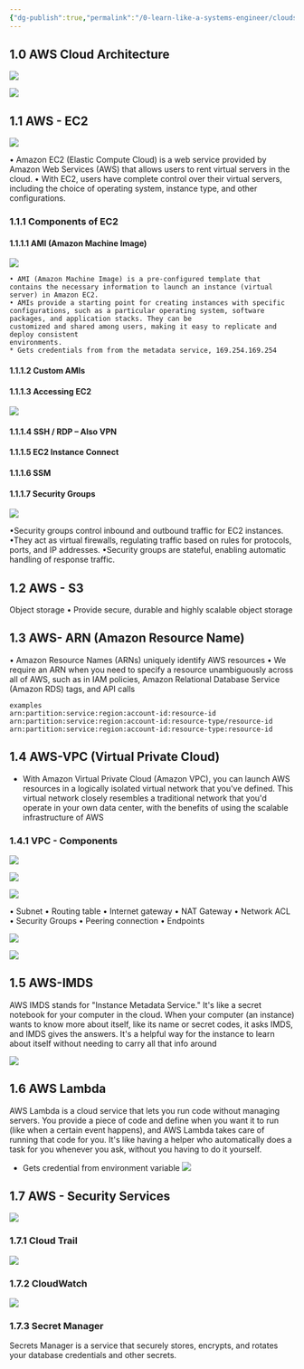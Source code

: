 ```yaml
---
{"dg-publish":true,"permalink":"/0-learn-like-a-systems-engineer/clouds/aws/1-aws-cloud-services/","noteIcon":"","created":"2025-04-15T14:11:19.582-04:00"}
---
```







## 1.0 AWS Cloud Architecture

![](https://i.imgur.com/j8qk2SW.png)

![](https://i.imgur.com/Yhf7mU2.png)





##  1.1 AWS - EC2
![](https://i.imgur.com/D9tsawV.png)


• Amazon EC2 (Elastic Compute Cloud) is a web service provided by Amazon Web
Services (AWS) that allows users to rent virtual servers in the cloud.
• With EC2, users have complete control over their virtual servers, including the
choice of operating system, instance type, and other configurations.

### 1.1.1 Components of EC2
#### 1.1.1.1 AMI (Amazon Machine Image)
![](https://i.imgur.com/YRCZQ80.png)



	• AMI (Amazon Machine Image) is a pre-configured template that contains the necessary information to launch an instance (virtual server) in Amazon EC2.
	• AMIs provide a starting point for creating instances with specific configurations, such as a particular operating system, software packages, and application stacks. They can be
	customized and shared among users, making it easy to replicate and deploy consistent
	environments.
	* Gets credentials from from the metadata service, 169.254.169.254


#### 1.1.1.2 Custom AMIs
#### 1.1.1.3 Accessing EC2

![](https://i.imgur.com/yNnUZuC.png)



#### 1.1.1.4 SSH / RDP – Also VPN
#### 1.1.1.5 EC2 Instance Connect
#### 1.1.1.6 SSM
#### 1.1.1.7 Security Groups

![](https://i.imgur.com/jj8Tw5Y.png)


•Security groups control inbound and outbound traffic for EC2 instances.
•They act as virtual firewalls, regulating traffic based on rules for protocols, ports, and IP
addresses.
•Security groups are stateful, enabling automatic handling of response traffic.


## 1.2 AWS - S3
Object storage
• Provide secure, durable and highly scalable object storage

## 1.3 AWS- ARN (Amazon Resource Name)
• Amazon Resource Names (ARNs) uniquely identify AWS resources
• We require an ARN when you need to specify a resource unambiguously across all of AWS, such as in IAM policies, Amazon Relational Database Service (Amazon RDS) tags, and API calls
```
examples
arn:partition:service:region:account-id:resource-id
arn:partition:service:region:account-id:resource-type/resource-id
arn:partition:service:region:account-id:resource-type:resource-id
```

## 1.4 AWS-VPC (Virtual Private Cloud)
* With Amazon Virtual Private Cloud (Amazon VPC), you can launch AWS resources in a logically isolated virtual network that you've defined. This virtual network closely resembles a traditional network that you'd operate in your own data center, with the benefits of using the scalable infrastructure of AWS
### 1.4.1 VPC - Components
![](https://i.imgur.com/a9PpBvE.png)


![](https://i.imgur.com/xh1JUAF.png)

![](https://i.imgur.com/GVVnF9S.png)




• Subnet
• Routing table
• Internet gateway
• NAT Gateway
• Network ACL
• Security Groups
• Peering connection
• Endpoints

![](https://i.imgur.com/htEwT9z.png)

![](https://i.imgur.com/2Zcr7n0.png)






## 1.5 AWS-IMDS

AWS IMDS stands for "Instance Metadata Service." It's like a secret notebook for your
computer in the cloud. When your computer (an instance) wants to know more about itself, like its name or secret codes, it asks IMDS, and IMDS gives the answers. It's a helpful way for the instance to learn about itself without needing to carry all that info around

![](https://i.imgur.com/vWeFFRX.png)



## 1.6 AWS Lambda
AWS Lambda is a cloud service that lets you run code without managing servers. You provide a piece of code and define when you want it to run (like when a certain event happens), and AWS Lambda takes care of running that code for you. It's like having a helper who automatically does a task for you whenever you ask, without you having to do it yourself.

* Gets credential from environment variable
![](https://i.imgur.com/iLf54qG.png)



## 1.7 AWS - Security Services

![](https://i.imgur.com/3dsTw7z.png)



### 1.7.1 Cloud Trail

![](https://i.imgur.com/TOcLiPz.png)




### 1.7.2 CloudWatch
![](https://i.imgur.com/bqiWvvF.png)



### 1.7.3 Secret Manager
Secrets Manager is a service that securely stores, encrypts, and rotates your database credentials and other secrets. 